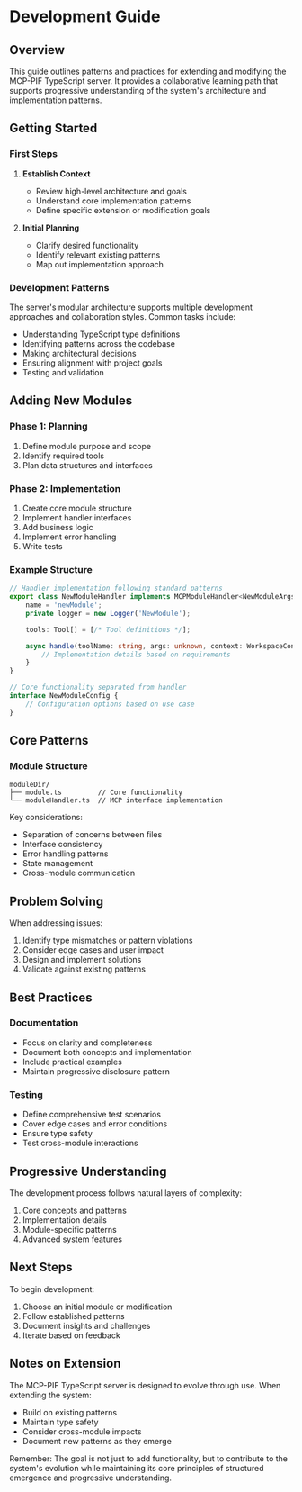 # Development Guide

## Overview

This guide outlines patterns and practices for extending and modifying the MCP-PIF TypeScript server. It provides a collaborative learning path that supports progressive understanding of the system's architecture and implementation patterns.

## Getting Started

### First Steps
1. **Establish Context**
   - Review high-level architecture and goals
   - Understand core implementation patterns
   - Define specific extension or modification goals

2. **Initial Planning**
   - Clarify desired functionality
   - Identify relevant existing patterns
   - Map out implementation approach

### Development Patterns

The server's modular architecture supports multiple development approaches and collaboration styles. Common tasks include:

- Understanding TypeScript type definitions
- Identifying patterns across the codebase
- Making architectural decisions
- Ensuring alignment with project goals
- Testing and validation

## Adding New Modules

### Phase 1: Planning
1. Define module purpose and scope
2. Identify required tools
3. Plan data structures and interfaces

### Phase 2: Implementation
1. Create core module structure
2. Implement handler interfaces
3. Add business logic
4. Implement error handling
5. Write tests

### Example Structure

```typescript
// Handler implementation following standard patterns
export class NewModuleHandler implements MCPModuleHandler<NewModuleArgs> {
    name = 'newModule';
    private logger = new Logger('NewModule');

    tools: Tool[] = [/* Tool definitions */];

    async handle(toolName: string, args: unknown, context: WorkspaceContext): Promise<CallToolResult> {
        // Implementation details based on requirements
    }
}

// Core functionality separated from handler
interface NewModuleConfig {
    // Configuration options based on use case
}
```

## Core Patterns

### Module Structure
```
moduleDir/
├── module.ts         // Core functionality
└── moduleHandler.ts  // MCP interface implementation
```

Key considerations:
- Separation of concerns between files
- Interface consistency
- Error handling patterns
- State management
- Cross-module communication

## Problem Solving

When addressing issues:
1. Identify type mismatches or pattern violations
2. Consider edge cases and user impact
3. Design and implement solutions
4. Validate against existing patterns

## Best Practices

### Documentation
- Focus on clarity and completeness
- Document both concepts and implementation
- Include practical examples
- Maintain progressive disclosure pattern

### Testing
- Define comprehensive test scenarios
- Cover edge cases and error conditions
- Ensure type safety
- Test cross-module interactions

## Progressive Understanding

The development process follows natural layers of complexity:
1. Core concepts and patterns
2. Implementation details
3. Module-specific patterns
4. Advanced system features

## Next Steps

To begin development:
1. Choose an initial module or modification
2. Follow established patterns
3. Document insights and challenges
4. Iterate based on feedback

## Notes on Extension

The MCP-PIF TypeScript server is designed to evolve through use. When extending the system:
- Build on existing patterns
- Maintain type safety
- Consider cross-module impacts
- Document new patterns as they emerge

Remember: The goal is not just to add functionality, but to contribute to the system's evolution while maintaining its core principles of structured emergence and progressive understanding.
